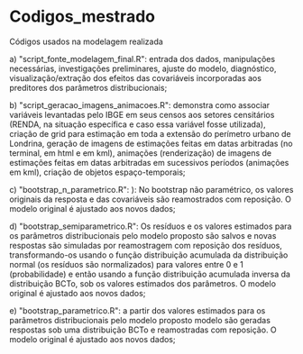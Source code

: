 # Codigos_mestrado
Códigos usados na modelagem realizada 

a) "script_fonte_modelagem_final.R": entrada dos dados, manipulações necessárias, investigações preliminares, ajuste do modelo, diagnóstico, visualização/extração dos efeitos das covariáveis incorporadas aos preditores dos parâmetros distribucionais; 

b) "script_geracao_imagens_animacoes.R": demonstra como associar variáveis levantadas pelo IBGE em seus censos aos setores censitários (RENDA, na situação específica e caso essa variável fosse utilizada), criação de grid para estimação em toda a extensão do perímetro urbano de Londrina, geração de imagens de estimações feitas em datas arbitradas (no terminal, em html e em kml), animações (renderização) de imagens de estimações  feitas em datas arbitradas em sucessivos períodos (animações em kml), criação de objetos espaço-temporais;

c) "bootstrap_n_parametrico.R": ): No bootstrap não paramétrico, os valores originais da resposta e das covariáveis são reamostrados com reposição. O modelo original
é ajustado aos novos dados;

d) "bootstrap_semiparametrico.R": Os resíduos e os valores estimados para os parâmetros distribucionais pelo modelo proposto são salvos e novas respostas são simuladas por reamostragem com reposição dos resíduos, transformando-os usando o função distribuição acumulada da distribuição normal (os resíduos são normalizados) para valores entre 0 e 1 (probabilidade) e então usando a função distribuição acumulada inversa da distribuição BCTo, sob os valores estimados dos parâmetros. O modelo original é ajustado aos novos dados;

e) "bootstrap_parametrico.R": a partir dos valores estimados para os parâmetros distribucionais pelo modelo proposto modelo são geradas respostas sob uma distribuição BCTo e reamostradas com reposição. O modelo original é ajustado aos novos dados; 
